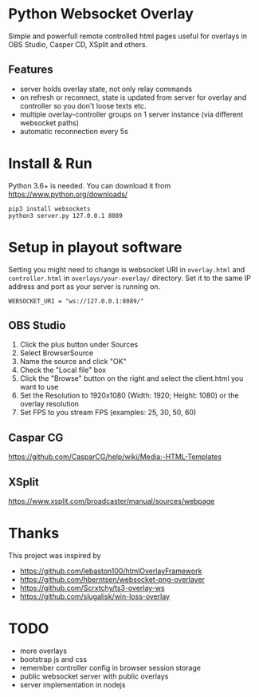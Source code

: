 # Python Websocket Overlay
Simple and powerfull remote controlled html pages useful for overlays in OBS Studio, Casper CD, XSplit and others.

## Features
- server holds overlay state, not only relay commands
- on refresh or reconnect, state is updated from server for overlay and controller so you don't loose texts etc.
- multiple overlay-controller groups on 1 server instance (via different websocket paths)
- automatic reconnection every 5s

# Install & Run
Python 3.6+ is needed. You can download it from https://www.python.org/downloads/

    pip3 install websockets
    python3 server.py 127.0.0.1 8089

# Setup in playout software
Setting you might need to change is websocket URI in `overlay.html` and `controller.html` in `overlays/your-overlay/` directory.
Set it to the same IP address and port as your server is running on.

    WEBSOCKET_URI = "ws://127.0.0.1:8089/"

## OBS Studio
1. Click the plus button under Sources
2. Select BrowserSource
3. Name the source and click "OK"
4. Check the "Local file" box
5. Click the "Browse" button on the right and select the client.html you want to use
6. Set the Resolution to 1920x1080 (Width: 1920; Height: 1080) or the overlay resolution
7. Set FPS to you stream FPS (examples: 25, 30, 50, 60)

## Caspar CG
https://github.com/CasparCG/help/wiki/Media:-HTML-Templates

## XSplit
https://www.xsplit.com/broadcaster/manual/sources/webpage

# Thanks
This project was inspired by
- https://github.com/lebaston100/htmlOverlayFramework
- https://github.com/hberntsen/websocket-png-overlayer
- https://github.com/Scrxtchy/ts3-overlay-ws
- https://github.com/slugalisk/win-loss-overlay

# TODO
- more overlays
- bootstrap js and css
- remember controller config in browser session storage
- public websocket server with public overlays
- server implementation in nodejs